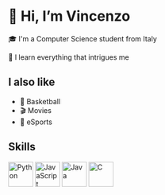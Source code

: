 # 👋 Hi, I’m Vincenzo


🎓 I'm a Computer Science student from Italy

🧠 I learn everything that intrigues me


## I also like

- 🏀 Basketball
- 🎬 Movies
- 👾 eSports


## Skills
<img src="https://github.com/g4lius/bio/blob/main/Python-logo-notext.svg.png" alt="Python" width="50" height="50"> <img src="https://github.com/g4lius/bio/blob/main/JavaScript-logo.png" alt="JavaScript" width="50" height="50"> <img src="https://github.com/g4lius/bio/blob/main/java-logo-1.png" alt="Java" width="50" height="50"> <img src="https://github.com/g4lius/bio/blob/main/695px-C_Programming_Language.svg.png" alt="C" width="50" height="50">


<!---
g4lius/g4lius is a ✨ special ✨ repository because its `README.md` (this file) appears on your GitHub profile.
You can click the Preview link to take a look at your changes.
--->
